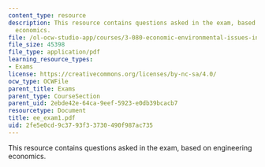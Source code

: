 ```yaml
---
content_type: resource
description: This resource contains questions asked in the exam, based on engineering
  economics.
file: /ol-ocw-studio-app/courses/3-080-economic-environmental-issues-in-materials-selection-fall-2005/2fe5e0cd9c3793f33730490f987ac735_ee_exam1.pdf
file_size: 45398
file_type: application/pdf
learning_resource_types:
- Exams
license: https://creativecommons.org/licenses/by-nc-sa/4.0/
ocw_type: OCWFile
parent_title: Exams
parent_type: CourseSection
parent_uid: 2ebde42e-64ca-9eef-5923-e0db39bcacb7
resourcetype: Document
title: ee_exam1.pdf
uid: 2fe5e0cd-9c37-93f3-3730-490f987ac735
---
```

This resource contains questions asked in the exam, based on engineering economics.